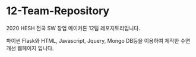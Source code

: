 # 12-Team-Repository
2020 HESH 전국 SW 창업 메이커톤 12팀 레포지토리입니다.

파이썬 Flask와 HTML, Javascript, Jquery, Mongo DB등을 이용하여 제작한 
수면개선 웹페이지 입니다.


